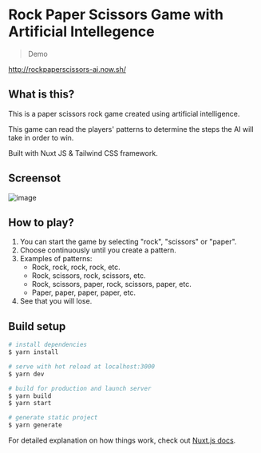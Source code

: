 # Rock Paper Scissors Game with Artificial Intellegence

> Demo

http://rockpaperscissors-ai.now.sh/

## What is this?

This is a paper scissors rock game created using artificial intelligence.  

This game can read the players' patterns to determine the steps the AI will take in order to win.  

Built with Nuxt JS & Tailwind CSS framework.  

## Screensot

![image](https://user-images.githubusercontent.com/32485694/90313106-085fa200-df34-11ea-956c-b22986cc01e1.png)

## How to play?

1. You can start the game by selecting "rock", "scissors" or "paper".
2. Choose continuously until you create a pattern.
3. Examples of patterns:
    - Rock, rock, rock, rock, etc.
    - Rock, scissors, rock, scissors, etc.
    - Rock, scissors, paper, rock, scissors, paper, etc.
    - Paper, paper, paper, paper, etc.
4. See that you will lose.

## Build setup

```bash
# install dependencies
$ yarn install

# serve with hot reload at localhost:3000
$ yarn dev

# build for production and launch server
$ yarn build
$ yarn start

# generate static project
$ yarn generate
```

For detailed explanation on how things work, check out [Nuxt.js docs](https://nuxtjs.org).
